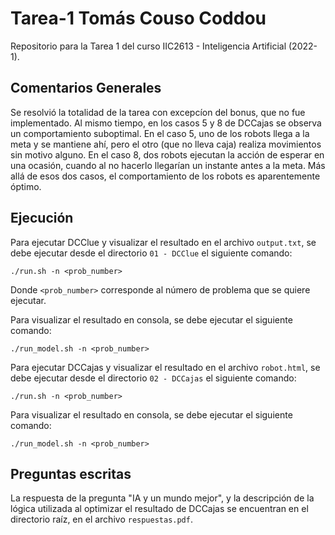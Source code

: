 # Tarea-1 Tomás Couso Coddou
Repositorio para la Tarea 1 del curso IIC2613 - Inteligencia Artificial (2022-1).

## Comentarios Generales

Se resolvió la totalidad de la tarea con excepcíon del bonus, que no fue implementado. Al mismo tiempo, en los casos 5 y 8 de DCCajas se observa un comportamiento suboptimal. En el caso 5, uno de los robots llega a la meta y se mantiene ahí, pero el otro (que no lleva caja) realiza movimientos sin motivo alguno. En el caso 8, dos robots ejecutan la acción de esperar en una ocasión, cuando al no hacerlo llegarían un instante antes a la meta. Más allá de esos dos casos, el comportamiento de los robots es aparentemente óptimo.

## Ejecución

Para ejecutar DCClue y visualizar el resultado en el archivo ``output.txt``, se debe ejecutar desde el directorio ``01 - DCClue`` el siguiente comando:

``./run.sh -n <prob_number>``

Donde `<prob_number>` corresponde al número de problema que se quiere ejecutar.

Para visualizar el resultado en consola, se debe ejecutar el siguiente comando:

``./run_model.sh -n <prob_number>``

Para ejecutar DCCajas y visualizar el resultado en el archivo ``robot.html``, se debe ejecutar desde el directorio ``02 - DCCajas`` el siguiente comando:

``./run.sh -n <prob_number>``

Para visualizar el resultado en consola, se debe ejecutar el siguiente comando:

``./run_model.sh -n <prob_number>``

## Preguntas escritas

La respuesta de la pregunta "IA y un mundo mejor", y la descripción de la lógica utilizada al optimizar el resultado de DCCajas se encuentran en el directorio raíz, en el archivo ``respuestas.pdf``.
